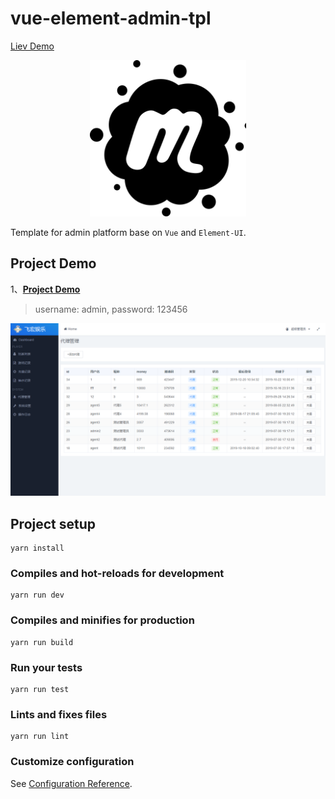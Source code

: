 # vue-element-admin-tpl

[Liev Demo](http://vadmin.lanyueos.com)

<div align="center">
  <img src="src/assets/logo.svg" alt="logo" width="250" />
</div>

Template for admin platform base on `Vue` and `Element-UI`.


## Project Demo

1、**[Project Demo](http://www.lanyueos.com:3003/dist)**

> username: admin, password: 123456

![](./feihong_2019-12-20.png)

## Project setup
```
yarn install
```

### Compiles and hot-reloads for development
```
yarn run dev
```

### Compiles and minifies for production
```
yarn run build
```

### Run your tests
```
yarn run test
```

### Lints and fixes files
```
yarn run lint
```

### Customize configuration
See [Configuration Reference](https://cli.vuejs.org/config/).
